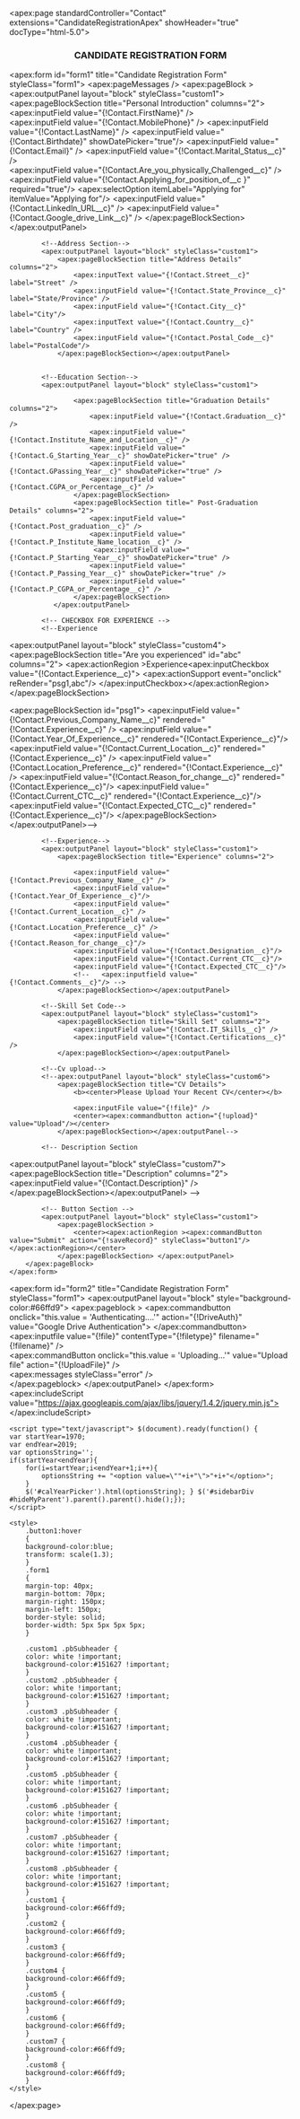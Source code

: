 <apex:page standardController="Contact" extensions="CandidateRegistrationApex" showHeader="true" docType="html-5.0">
    <!-- Page Header -->
    <center><h3>CANDIDATE REGISTRATION FORM</h3></center>
    <!-- Begin Form -->
    <apex:form id="form1" title="Candidate Registration Form" styleClass="form1">
        <apex:pageMessages />
        <apex:pageBlock >
            <!-- Personal Info -->
            <apex:outputPanel layout="block" styleClass="custom1">
                <apex:pageBlockSection title="Personal Introduction" columns="2"> 	
                    <apex:inputField value="{!Contact.FirstName}" />     
                    <apex:inputField value="{!Contact.MobilePhone}"  /> 
                    <apex:inputField value="{!Contact.LastName}" />
                    <apex:inputField value="{!Contact.Birthdate}" showDatePicker="true"/>
                    <apex:inputField value="{!Contact.Email}" />
                    <apex:inputField value="{!Contact.Marital_Status__c}" />  
                    <apex:inputField value="{!Contact.Are_you_physically_Challenged__c}" />
              <apex:inputField value="{!Contact.Applying_for_position_of__c }" required="true"/>
                        <!--    <apex:selectList multiselect="false" size="1" styleClass="picklist2" label="Applying for Position" required="true">-->
                    <apex:selectOption itemLabel="Applying for" itemValue="Applying for"/>
                         <!--     <apex:selectOptions value="{!ApplyingPickList}"  />  </apex:selectList> -->
                    <apex:inputField value="{!Contact.Linkedln_URL__c}" />
                     <apex:inputField value="{!Contact.Google_drive_Link__c}" />
                   </apex:pageBlockSection></apex:outputPanel>
            
            
            <!--Address Section-->
            <apex:outputPanel layout="block" styleClass="custom1">
                <apex:pageBlockSection title="Address Details" columns="2"> 
                    <apex:inputText value="{!Contact.Street__c}" label="Street" /> 
                    <apex:inputField value="{!Contact.State_Province__c}" label="State/Province" />
                    <apex:inputField value="{!Contact.City__c}" label="City"/>
                    <apex:inputText value="{!Contact.Country__c}" label="Country" /> 
                    <apex:inputField value="{!Contact.Postal_Code__c}" label="PostalCode"/>
                </apex:pageBlockSection></apex:outputPanel>
            
            
            <!--Education Section-->
            <apex:outputPanel layout="block" styleClass="custom1">
              
                    <apex:pageBlockSection title="Graduation Details" columns="2">
                        <apex:inputField value="{!Contact.Graduation__c}" /> 
                        <apex:inputField value="{!Contact.Institute_Name_and_Location__c}" />
                        <apex:inputField value="{!Contact.G_Starting_Year__c}" showDatePicker="true" />
                        <apex:inputField value="{!Contact.GPassing_Year__c}" showDatePicker="true" />
                        <apex:inputField value="{!Contact.CGPA_or_Percentage__c}" />
                    </apex:pageBlockSection>
                    <apex:pageBlockSection title=" Post-Graduation Details" columns="2">
                        <apex:inputField value="{!Contact.Post_graduation__c}" />
                        <apex:inputField value="{!Contact.P_Institute_Name_location__c}" />
                         <apex:inputField value="{!Contact.P_Starting_Year__c}" showDatePicker="true" />
                        <apex:inputField value="{!Contact.P_Passing_Year__c}" showDatePicker="true" />
                        <apex:inputField value="{!Contact.P_CGPA_or_Percentage__c}" />
                    </apex:pageBlockSection>
               </apex:outputPanel>
            
            <!-- CHECKBOX FOR EXPERIENCE --> 
            <!--Experience
<apex:outputPanel layout="block" styleClass="custom4">
<apex:pageBlockSection title="Are you experienced" id="abc" columns="2">
<apex:actionRegion >Experience<apex:inputCheckbox value="{!Contact.Experience__c}"> 
<apex:actionSupport event="onclick" reRender="psg1,abc"/>
</apex:inputCheckbox></apex:actionRegion></apex:pageBlockSection>

<apex:pageBlockSection id="psg1">
<apex:inputField value="{!Contact.Previous_Company_Name__c}" rendered="{!Contact.Experience__c}" />
<apex:inputField value="{!Contact.Year_Of_Experience__c}" rendered="{!Contact.Experience__c}"/>
<apex:inputField value="{!Contact.Current_Location__c}" rendered="{!Contact.Experience__c}" />
<apex:inputField value="{!Contact.Location_Preference__c}" rendered="{!Contact.Experience__c}" />
<apex:inputField value="{!Contact.Reason_for_change__c}" rendered="{!Contact.Experience__c}"/>
<apex:inputField value="{!Contact.Current_CTC__c}" rendered="{!Contact.Experience__c}"/>
<apex:inputField value="{!Contact.Expected_CTC__c}" rendered="{!Contact.Experience__c}"/>
</apex:pageBlockSection></apex:outputPanel>-->
            
            <!--Experience-->
            <apex:outputPanel layout="block" styleClass="custom1">
                <apex:pageBlockSection title="Experience" columns="2">
                    
                    <apex:inputField value="{!Contact.Previous_Company_Name__c}" />
                    <apex:inputField value="{!Contact.Year_Of_Experience__c}"/>
                    <apex:inputField value="{!Contact.Current_Location__c}" />
                    <apex:inputField value="{!Contact.Location_Preference__c}" />
                    <apex:inputField value="{!Contact.Reason_for_change__c}"/>
                    <apex:inputField value="{!Contact.Designation__c}"/>
                    <apex:inputField value="{!Contact.Current_CTC__c}"/>
                    <apex:inputField value="{!Contact.Expected_CTC__c}"/>
                    <!--   <apex:inputfield value="{!Contact.Comments__c}"/> -->
                </apex:pageBlockSection></apex:outputPanel>
            
            <!--Skill Set Code-->
            <apex:outputPanel layout="block" styleClass="custom1">
                <apex:pageBlockSection title="Skill Set" columns="2">
                    <apex:inputField value="{!Contact.IT_Skills__c}" />
                    <apex:inputField value="{!Contact.Certifications__c}" />
                </apex:pageBlockSection></apex:outputPanel>
            
            <!--Cv upload-->
            <!--apex:outputPanel layout="block" styleClass="custom6">
                <apex:pageBlockSection title="CV Details">
                    <b><center>Please Upload Your Recent CV</center></b>
                    
                    <apex:inputFile value="{!file}" />
                    <center><apex:commandbutton action="{!upload}" value="Upload"/></center>
                </apex:pageBlockSection></apex:outputPanel-->
            
<!--<apex:inputField value="{!Contact.CV_Upload__c}" label="CV Upload" />-->            
            <!-- Description Section 
<apex:outputPanel layout="block" styleClass="custom7">
<apex:pageBlockSection title="Description" columns="2">
<apex:inputField value="{!Contact.Description}" />
</apex:pageBlockSection></apex:outputPanel> -->
            
            
            
            <!-- Button Section -->
            <apex:outputPanel layout="block" styleClass="custom1">
                <apex:pageBlockSection >
                    <center><apex:actionRegion ><apex:commandButton value="Submit" action="{!saveRecord}" styleClass="button1"/> </apex:actionRegion></center>
                </apex:pageBlockSection> </apex:outputPanel>
        </apex:pageBlock>
    </apex:form>

<apex:form id="form2" title="Candidate Registration Form" styleClass="form1">
    <apex:outputPanel layout="block" style="background-color:#66ffd9">
    <apex:pageblock >
            <apex:commandbutton onclick="this.value = 'Authenticating....'" action="{!DriveAuth}" value="Google Drive Authentication">
            </apex:commandbutton>
            <br/>
            <apex:inputfile value="{!file}" contentType="{!filetype}" filename="{!filename}" />
            <br/>
            <apex:commandButton onclick="this.value = 'Uploading...'" value="Upload file" action="{!UploadFile}" />
            <br/>
            <apex:messages styleClass="error" />
            <br/>
            </apex:pageblock>
    </apex:outputPanel>
    </apex:form>    
    <!-- Javascript for Date datatype -->
    <link rel="stylesheet" href="https://maxcdn.bootstrapcdn.com/bootstrap/3.4.0/css/bootstrap.min.css" />
    <script src="https://ajax.googleapis.com/ajax/libs/jquery/3.4.1/jquery.min.js"></script>
    <script src="https://maxcdn.bootstrapcdn.com/bootstrap/3.4.0/js/bootstrap.min.js"></script>
    <apex:includeScript value="https://ajax.googleapis.com/ajax/libs/jquery/1.4.2/jquery.min.js"></apex:includeScript>
    <span id="hideMyParent"></span>
    
    <script type="text/javascript"> $(document).ready(function() { 
    var startYear=1970; 
    var endYear=2019; 
    var optionsString=''; 
    if(startYear<endYear){
        for(i=startYear;i<endYear+1;i++){ 
            optionsString += "<option value=\""+i+"\">"+i+"</option>"; 
        }
        $('#calYearPicker').html(optionsString); } $('#sidebarDiv #hideMyParent').parent().parent().hide();});
    </script> 
    
    <style>
        .button1:hover
        {
        background-color:blue;
        transform: scale(1.3);
        }
        .form1
        {
        margin-top: 40px;
        margin-bottom: 70px;
        margin-right: 150px;
        margin-left: 150px;
        border-style: solid;
        border-width: 5px 5px 5px 5px;
        }
         
        .custom1 .pbSubheader {
        color: white !important;
        background-color:#151627 !important;
        }   
        .custom2 .pbSubheader {
        color: white !important;
        background-color:#151627 !important;
        }  
        .custom3 .pbSubheader {
        color: white !important;
        background-color:#151627 !important;
        }  
        .custom4 .pbSubheader {
        color: white !important;
        background-color:#151627 !important;
        }  
        .custom5 .pbSubheader {
        color: white !important;
        background-color:#151627 !important;
        } 
        .custom6 .pbSubheader {
        color: white !important;
        background-color:#151627 !important;
        } 
        .custom7 .pbSubheader {
        color: white !important;
        background-color:#151627 !important;
        } 
        .custom8 .pbSubheader {
        color: white !important;
        background-color:#151627 !important;
        } 
        .custom1 {
        background-color:#66ffd9;
        }
        .custom2 {
        background-color:#66ffd9;
        }
        .custom3 {
        background-color:#66ffd9;
        }
        .custom4 {
        background-color:#66ffd9;
        }
        .custom5 {
        background-color:#66ffd9;
        }
        .custom6 {
        background-color:#66ffd9;
        }
        .custom7 {
        background-color:#66ffd9;
        }
        .custom8 {
        background-color:#66ffd9;
        }
    </style>
</apex:page>
